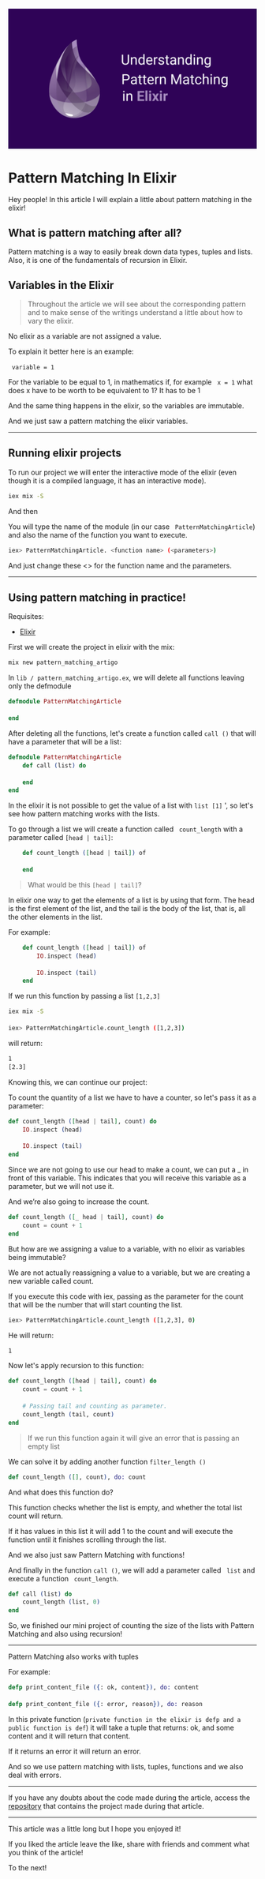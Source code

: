 <p align="center">
    <img src="./.github/banner-article.png">
</p>

# Pattern Matching In Elixir

Hey people! In this article I will explain a little about pattern matching in the elixir!

## What is pattern matching after all?

Pattern matching is a way to easily break down data types, tuples and lists. Also, it is one of the fundamentals of recursion in Elixir.

## Variables in the Elixir

> Throughout the article we will see about the corresponding pattern and to make sense of the writings understand a little about how to vary the elixir.

No elixir as a variable are not assigned a value.

To explain it better here is an example:

`` variable = 1``

For the variable to be equal to 1, in mathematics if, for example `` x = 1`` what does x have to be worth to be equivalent to 1? It has to be 1

And the same thing happens in the elixir, so the variables are immutable.

And we just saw a pattern matching the elixir variables.

---

## Running elixir projects

To run our project we will enter the interactive mode of the elixir (even though it is a compiled language, it has an interactive mode).

```bash
iex mix -S
```

And then

You will type the name of the module (in our case `` PatternMatchingArticle``) and also the name of the function you want to execute.

```bash
iex> PatternMatchingArticle. <function name> (<parameters>)
```

And just change these <> for the function name and the parameters.

---

## Using pattern matching in practice!

Requisites:
    
* [Elixir](https://elixir-lang.org/install.html)



First we will create the project in elixir with the mix:
```bash
mix new pattern_matching_artigo
```



In `lib / pattern_matching_artigo.ex`,
we will delete all functions leaving only the defmodule
```elixir
defmodule PatternMatchingArticle

end
```

After deleting all the functions, let's create a function called `call ()` that will have a parameter that will be a list:

```elixir
defmodule PatternMatchingArticle
    def call (list) do
    
    end
end
```

In the elixir it is not possible to get the value of a list with `` list [1] `` ', so let's see how pattern matching works with the lists.


To go through a list we will create a function called `` count_length`` with a parameter called `` [head | tail] ``:

```elixir
    def count_length ([head | tail]) of

    end
```

> What would be this `` [head | tail] ``?

In elixir one way to get the elements of a list is by using that form. The head is the first element of the list, and the tail is the body of the list, that is, all the other elements in the list.

For example:

```elixir
    def count_length ([head | tail]) of
        IO.inspect (head)

        IO.inspect (tail)
    end
```

If we run this function by passing a list `` [1,2,3] ``

``` bash
iex mix -S

iex> PatternMatchingArticle.count_length ([1,2,3])
```

will return:

``` bash
1
[2.3]
```

Knowing this, we can continue our project:

To count the quantity of a list we have to have a counter, so let's pass it as a parameter:

```elixir
def count_length ([head | tail], count) do
    IO.inspect (head)

    IO.inspect (tail)
end
```

Since we are not going to use our head to make a count, we can put a _ in front of this variable. This indicates that you will receive this variable as a parameter, but we will not use it.

And we’re also going to increase the count.

```elixir
def count_length ([_ head | tail], count) do
    count = count + 1
end
```

But how are we assigning a value to a variable, with no elixir as variables being immutable?

We are not actually reassigning a value to a variable, but we are creating a new variable called count.

If you execute this code with iex, passing as the parameter for the count that will be the number that will start counting the list.

```bash
iex> PatternMatchingArticle.count_length ([1,2,3], 0)
```

He will return:

```bash
1
```

Now let's apply recursion to this function:

```elixir
def count_length ([head | tail], count) do
    count = count + 1

    # Passing tail and counting as parameter.
    count_length (tail, count)
end
```

> If we run this function again it will give an error that is passing an empty list

We can solve it by adding another function `` filter_length () ``

```elixir
def count_length ([], count), do: count
```
And what does this function do?

This function checks whether the list is empty, and whether the total list count will return.

If it has values ​​in this list it will add 1 to the count and will execute the function until it finishes scrolling through the list.

And we also just saw Pattern Matching with functions!


And finally in the function `` call () ``, we will add a parameter called `` list`` and execute a function `` count_length``.

```elixir
def call (list) do
    count_length (list, 0)
end
```

So, we finished our mini project of counting the size of the lists with Pattern Matching and also using recursion!

---

Pattern Matching also works with tuples

For example:

```elixir
defp print_content_file ({: ok, content}), do: content

defp print_content_file ({: error, reason}), do: reason
```

In this private function (``private function in the elixir is defp and a public function is def``) it will take a tuple that returns: ok, and some content and it will return that content.

If it returns an error it will return an error.

And so we use pattern matching with lists, tuples, functions and we also deal with errors.

---

If you have any doubts about the code made during the article, access the [repository](https://github.com/jpbrab0/pattern-matching-article) that contains the project made during that article.

---

This article was a little long but I hope you enjoyed it!

If you liked the article leave the like, share with friends and comment what you think of the article!

To the next!